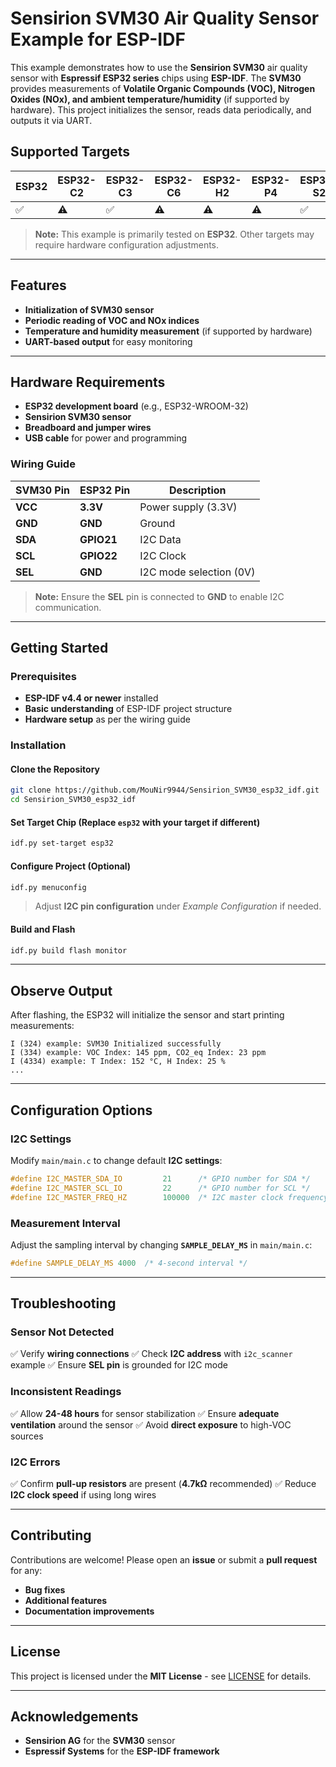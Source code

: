 # Sensirion SVM30 Air Quality Sensor Example for ESP-IDF

This example demonstrates how to use the **Sensirion SVM30** air quality sensor with **Espressif ESP32 series** chips using **ESP-IDF**. The **SVM30** provides measurements of **Volatile Organic Compounds (VOC), Nitrogen Oxides (NOx), and ambient temperature/humidity** (if supported by hardware). This project initializes the sensor, reads data periodically, and outputs it via UART.

## Supported Targets

| ESP32 | ESP32-C2 | ESP32-C3 | ESP32-C6 | ESP32-H2 | ESP32-P4 | ESP32-S2 | ESP32-S3 |
| ----- | -------- | -------- | -------- | -------- | -------- | -------- | -------- |
| ✅     | ⚠️       | ✅        | ⚠️       | ⚠️       | ⚠️       | ✅        | ✅        |

> **Note:** This example is primarily tested on **ESP32**. Other targets may require hardware configuration adjustments.

---

## Features

- **Initialization of SVM30 sensor**
- **Periodic reading of VOC and NOx indices**
- **Temperature and humidity measurement** (if supported by hardware)
- **UART-based output** for easy monitoring

---

## Hardware Requirements

- **ESP32 development board** (e.g., ESP32-WROOM-32)
- **Sensirion SVM30 sensor**
- **Breadboard and jumper wires**
- **USB cable** for power and programming

### Wiring Guide 

| SVM30 Pin | ESP32 Pin  | Description             |
| --------- | ---------- | ----------------------- |
| **VCC**   | **3.3V**   | Power supply (3.3V)     |
| **GND**   | **GND**    | Ground                  |
| **SDA**   | **GPIO21** | I2C Data                |
| **SCL**   | **GPIO22** | I2C Clock               |
| **SEL**   | **GND**    | I2C mode selection (0V) |

> **Note:** Ensure the **SEL** pin is connected to **GND** to enable I2C communication.

---

## Getting Started

### Prerequisites

- **ESP-IDF v4.4 or newer** installed
- **Basic understanding** of ESP-IDF project structure
- **Hardware setup** as per the wiring guide

### Installation

#### Clone the Repository

```bash
git clone https://github.com/MouNir9944/Sensirion_SVM30_esp32_idf.git
cd Sensirion_SVM30_esp32_idf
```

#### Set Target Chip (Replace `esp32` with your target if different)

```bash
idf.py set-target esp32
```

#### Configure Project (Optional)

```bash
idf.py menuconfig
```

> Adjust **I2C pin configuration** under *Example Configuration* if needed.

#### Build and Flash

```bash
idf.py build flash monitor
```

---

## Observe Output

After flashing, the ESP32 will initialize the sensor and start printing measurements:

```plaintext
I (324) example: SVM30 Initialized successfully
I (334) example: VOC Index: 145 ppm, CO2_eq Index: 23 ppm
I (4334) example: T Index: 152 °C, H Index: 25 %
...
```

---

## Configuration Options

### I2C Settings

Modify `main/main.c` to change default **I2C settings**:

```c
#define I2C_MASTER_SDA_IO         21      /* GPIO number for SDA */
#define I2C_MASTER_SCL_IO         22      /* GPIO number for SCL */
#define I2C_MASTER_FREQ_HZ        100000  /* I2C master clock frequency */
```

### Measurement Interval

Adjust the sampling interval by changing **`SAMPLE_DELAY_MS`** in `main/main.c`:

```c
#define SAMPLE_DELAY_MS 4000  /* 4-second interval */
```

---

## Troubleshooting

### Sensor Not Detected

✅ Verify **wiring connections**
✅ Check **I2C address** with `i2c_scanner` example
✅ Ensure **SEL pin** is grounded for I2C mode

### Inconsistent Readings

✅ Allow **24-48 hours** for sensor stabilization
✅ Ensure **adequate ventilation** around the sensor
✅ Avoid **direct exposure** to high-VOC sources

### I2C Errors

✅ Confirm **pull-up resistors** are present (**4.7kΩ** recommended)
✅ Reduce **I2C clock speed** if using long wires

---

## Contributing

Contributions are welcome! Please open an **issue** or submit a **pull request** for any:

- **Bug fixes**
- **Additional features**
- **Documentation improvements**

---

## License

This project is licensed under the **MIT License** - see [LICENSE](LICENSE) for details.

---

## Acknowledgements

- **Sensirion AG** for the **SVM30** sensor
- **Espressif Systems** for the **ESP-IDF framework**

